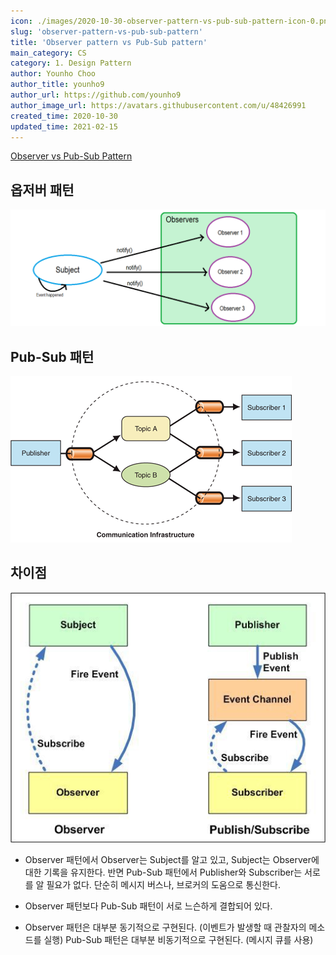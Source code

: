 ```yaml
---
icon: ./images/2020-10-30-observer-pattern-vs-pub-sub-pattern-icon-0.png
slug: 'observer-pattern-vs-pub-sub-pattern'
title: 'Observer pattern vs Pub-Sub pattern'
main_category: CS
category: 1. Design Pattern
author: Younho Choo
author_title: younho9
author_url: https://github.com/younho9
author_image_url: https://avatars.githubusercontent.com/u/48426991
created_time: 2020-10-30
updated_time: 2021-02-15
---
```


[Observer vs Pub-Sub Pattern](https://medium.com/better-programming/observer-vs-pub-sub-pattern-50d3b27f838c)

## 옵저버 패턴

![2020-10-30-observer-pattern-vs-pub-sub-pattern-image-0](./images/2020-10-30-observer-pattern-vs-pub-sub-pattern-image-0.png)

## Pub-Sub 패턴

![2020-10-30-observer-pattern-vs-pub-sub-pattern-image-1](./images/2020-10-30-observer-pattern-vs-pub-sub-pattern-image-1.png)

## 차이점

![2020-10-30-observer-pattern-vs-pub-sub-pattern-image-2](./images/2020-10-30-observer-pattern-vs-pub-sub-pattern-image-2.png)

- Observer 패턴에서 Observer는 Subject를 알고 있고, Subject는 Observer에 대한 기록을 유지한다. 반면 Pub-Sub 패턴에서 Publisher와 Subscriber는 서로를 알 필요가 없다. 단순히 메시지 버스나, 브로커의 도움으로 통신한다.

- Observer 패턴보다 Pub-Sub 패턴이 서로 느슨하게 결합되어 있다.

- Observer 패턴은 대부분 동기적으로 구현된다. (이벤트가 발생할 때 관찰자의 메소드를 실행) Pub-Sub 패턴은 대부분 비동기적으로 구현된다. (메시지 큐를 사용)
